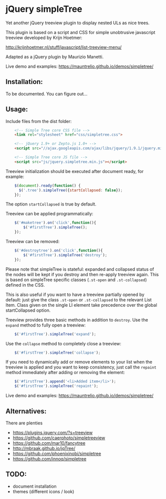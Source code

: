 # jQuery simpleTree

Yet another jQuery treeview plugin to display nested ULs as nice trees.

This plugin is based on a script and CSS for simple unobtrusive javascript treeview developed by Krijn Hoetmer:

http://krijnhoetmer.nl/stuff/javascript/list-treeview-menu/

Adapted as a jQuery plugin by Maurizio Manetti.

Live demo and examples: https://mauntrelio.github.io/demos/simpletree/

## Installation:

To be documented. You can figure out...

## Usage:

Include files from the dist folder:

```html
	<!-- Simple Tree core CSS file -->
	<link rel="stylesheet" href="css/simpletree.css">

	<!-- jQuery 1.9+ or Zepto.js 1.0+ -->
	<script src="//ajax.googleapis.com/ajax/libs/jquery/1.9.1/jquery.min.js"></script>

	<!-- Simple Tree core JS file -->
	<script src="js/jquery.simpletree.min.js"></script>
```

Treeview initialization should be executed after document ready, for example:

```javascript
	$(document).ready(function() {
	  $('.tree').simpleTree({startCollapsed: false});
	});
```

The option `startCollapsed` is true by default.

Treeview can be applied programmatically:

```javascript
	$('#maketree').on('click',function(){
		$('#firstTree').simpleTree();
	});	
```

Treeview can be removed:

```javascript
	$('#destroytree').on('click',function(){
		$('#firstTree').simpleTree('destroy');
	});	
```

Please note that simpleTree is stateful: expanded and collapsed status of the nodes will be kept if you destroy and then re-apply treeview again. This is based on simpleTree specific classes (`.st-open` and `.st-collapsed`) defined in the CSS. 

This is also useful if you want to have a treeview partially opened by default: just give the class `.st-open` or `.st-collapsed` to the relevant List Item. Class given on the single LI element take precedence over the global startCollapsed option.

Treeview provides three basic methods in addition to `destroy`. 
Use the `expand` method to fully open a treeview:

```javascript
	$('#firstTree').simpleTree('expand');
```

Use the `collapse` method to completely close a treeview:

```javascript
	$('#firstTree').simpleTree('collapse');
```

If you need to dynamically add or remove elements to your list when the treeview is applied and you want to keep consistency, just call the `repaint` method immediately after adding or removing the element:

```javascript
	$('#firstTree').append('<li>Added item</li>');
	$('#firstTree').simpleTree('repaint');
```

Live demo and examples: https://mauntrelio.github.io/demos/simpletree/

## Alternatives:

There are plenties

- https://plugins.jquery.com/?s=treeview
- https://github.com/caerphoto/simpletreeview
- https://github.com/mar10/fancytree
- http://mbraak.github.io/jqTree/
- https://github.com/phoenixinobi/simpletree
- https://github.com/innoq/simpletree

## TODO:

- document installation
- themes (different icons / look)
